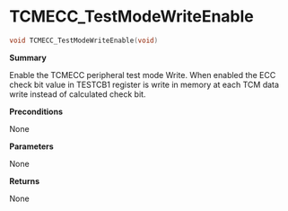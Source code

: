 # TCMECC_TestModeWriteEnable

```c
void TCMECC_TestModeWriteEnable(void)
```

**Summary**

Enable the TCMECC peripheral test mode Write. When enabled the ECC check bit value in TESTCB1 register is write in memory at each TCM data write instead of calculated check bit.

**Preconditions**

None

**Parameters**

None

**Returns**

None
